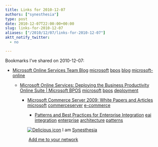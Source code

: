 ```yaml
---
title: Links for 2010-12-07
authors: ["synesthesia"]
type: post
date: 2010-12-07T22:00:00+00:00
slug: links-for-2010-12-07 
aliases: ["/2010/12/07/links-for-2010-12-07"]
aktt_notify_twitter:
  - no

---
```

Bookmarks I&#8217;ve shared on 2010-12-07:

  * [Microsoft Online Services Team Blog][1] 
    [microsoft][2] [bpos][3] [blog][4] [microsoft-online][5] </li> 
    
      * [Microsoft Online Services: Deploying the Business Productivity Online Suite | Microsoft BPOS][6] 
        [microsoft][2] [bpos][3] [deployment][7] </li> 
        
          * [Microsoft Commerce Server 2009: White Papers and Articles][8] 
            [microsoft][2] [commerceserver][9] [e-commerce][10] </li> 
            
              * [Patterns and Best Practices for Enterprise Integration][11] 
                [eai][12] [integration][13] [enterprise][14] [architecture][15] [patterns][16] </li> </ul> 
                
                <p class="deliciouslink">
                  <a href="https://del.icio.us/synesthesia" title="See all my bookmarks on del.icio.us"><img src="https://www.synesthesia.co.uk/images/deliciousicon.jpg" alt="Delicious icon" /></a>&nbsp;I am <a href="https://del.icio.us/synesthesia" title="See all my bookmarks on del.icio.us">Synesthesia</a>
                </p>
                
                <p class="deliciouslink">
                  <a href="https://del.icio.us/network?add=synesthesia" title="Add me to your del.icio.us network"><img src="https://www.synesthesia.co.uk/images/add.gif" alt="" /></a>&nbsp;<a href="https://del.icio.us/network?add=synesthesia" title="Add me to your del.icio.us network">Add me to your network</a>
                </p>

 [1]: https://blogs.technet.com/b/msonline
 [2]: https://delicious.com/synesthesia/microsoft
 [3]: https://delicious.com/synesthesia/bpos
 [4]: https://delicious.com/synesthesia/blog
 [5]: https://delicious.com/synesthesia/microsoft-online
 [6]: https://www.microsoft.com/online/deploy.aspx
 [7]: https://delicious.com/synesthesia/deployment
 [8]: https://www.microsoft.com/commerceserver/en/us/white-papers.aspx
 [9]: https://delicious.com/synesthesia/commerceserver
 [10]: https://delicious.com/synesthesia/e-commerce
 [11]: https://www.eaipatterns.com/
 [12]: https://delicious.com/synesthesia/eai
 [13]: https://delicious.com/synesthesia/integration
 [14]: https://delicious.com/synesthesia/enterprise
 [15]: https://delicious.com/synesthesia/architecture
 [16]: https://delicious.com/synesthesia/patterns